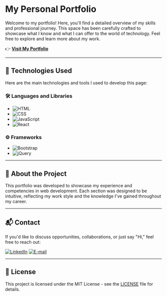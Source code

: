 # My Personal Portfolio

Welcome to my portfolio! Here, you'll find a detailed overview of my skills and professional journey. This space has been carefully crafted to showcase what I know and what I can offer to the world of technology. Feel free to explore and learn more about my work.

👉 **[Visit My Portfolio](https://portfolio-4-lake.vercel.app/)**

---

## 🚀 Technologies Used

Here are the main technologies and tools I used to develop this page:

### 🛠️ **Languages and Libraries**
- ![HTML](https://img.shields.io/badge/HTML-E34F26?style=for-the-badge&logo=html5&logoColor=white)
- ![CSS](https://img.shields.io/badge/CSS-1572B6?style=for-the-badge&logo=css3&logoColor=white)
- ![JavaScript](https://img.shields.io/badge/JavaScript-F7DF1E?style=for-the-badge&logo=javascript&logoColor=white)
- ![React](https://img.shields.io/badge/React-61DAFB?style=for-the-badge&logo=react&logoColor=white)

### ⚙️ **Frameworks**
- ![Bootstrap](https://img.shields.io/badge/Bootstrap-5C2D91?style=for-the-badge&logo=bootstrap&logoColor=white)
- ![jQuery](https://img.shields.io/badge/jQuery-0769AD?style=for-the-badge&logo=jquery&logoColor=white)

---

## 📝 About the Project

This portfolio was developed to showcase my experience and competencies in web development. Each section was designed to be intuitive, reflecting my work style and the knowledge I've gained throughout my career.

---

## 📬 Contact

If you'd like to discuss opportunities, collaborations, or just say "Hi," feel free to reach out:

[![LinkedIn](https://img.shields.io/badge/LinkedIn-78d?style=for-the-badge&logo=linkedin&logoColor=0A0AAF)](https://www.linkedin.com/in/diogo-oike-kanefuku-23639b223/) 
[![E-mail](https://img.shields.io/badge/-Email-e9a?style=for-the-badge&logo=gmail&logoColor=E94D5F)](mailto:diogooikejapan@gmail.com)

---

## 📝 License

This project is licensed under the MIT License - see the [LICENSE](LICENSE.txt) file for details.